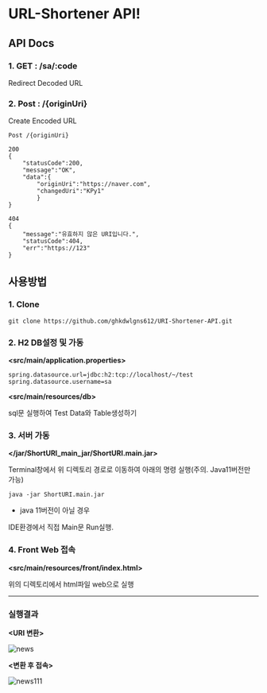 # URL-Shortener API!

## API Docs

### 1. GET   :   /sa/:code
Redirect Decoded URL



### 2. Post   :  /{originUri}
Create Encoded URL



```
Post /{originUri}

200
{	
	"statusCode":200,
	"message":"OK",
	"data":{
		"originUri":"https://naver.com",
		"changedUri":"KPy1"
		}
}

404
{
	"message":"유효하지 않은 URI입니다.",
	"statusCode":404,
	"err":"https://123"
}
```



## 사용방법

### 1. Clone
```
git clone https://github.com/ghkdwlgns612/URI-Shortener-API.git 
```


### 2. H2 DB설정 및 가동

**<src/main/application.properties>**
```
spring.datasource.url=jdbc:h2:tcp://localhost/~/test  
spring.datasource.username=sa
```

**<src/main/resources/db>**

sql문 실행하여 Test Data와 Table생성하기



### 3. 서버 가동

**</jar/ShortURI_main_jar/ShortURI.main.jar>**

Terminal창에서 위 디렉토리 경로로 이동하여 아래의 명령 실행(주의. Java11버전만 가능)
```
java -jar ShortURI.main.jar
```

- java 11버전이 아닐 경우

IDE환경에서 직접 Main문 Run실행.



### 4. Front Web 접속

**<src/main/resources/front/index.html>**

위의 디렉토리에서 html파일 web으로 실행

***



### 실행결과

**<URI 변환>**

![news](https://user-images.githubusercontent.com/68694844/127809391-2704055b-7657-428c-a23e-037203e2aa93.gif)

**<변환 후 접속>**

![news111](https://user-images.githubusercontent.com/68694844/127809795-0875c4a2-720f-4155-b552-30f3bd039aa1.gif)

